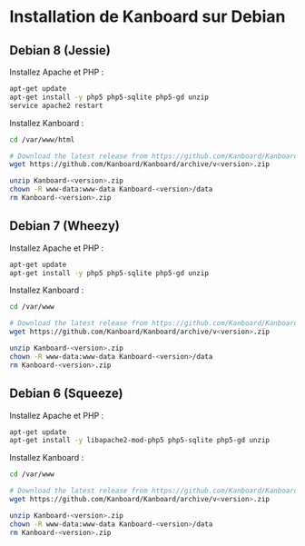 Installation de Kanboard sur Debian
===================================

Debian 8 (Jessie)
-----------------

Installez Apache et PHP :

```bash
apt-get update
apt-get install -y php5 php5-sqlite php5-gd unzip
service apache2 restart
```

Installez Kanboard :

```bash
cd /var/www/html

# Download the latest release from https://github.com/Kanboard/Kanboard/releases
wget https://github.com/Kanboard/Kanboard/archive/v<version>.zip

unzip Kanboard-<version>.zip
chown -R www-data:www-data Kanboard-<version>/data
rm Kanboard-<version>.zip
```

Debian 7 (Wheezy)
-----------------

Installez Apache et PHP :

```bash
apt-get update
apt-get install -y php5 php5-sqlite php5-gd unzip
```

Installez Kanboard :

```bash
cd /var/www

# Download the latest release from https://github.com/Kanboard/Kanboard/releases
wget https://github.com/Kanboard/Kanboard/archive/v<version>.zip

unzip Kanboard-<version>.zip
chown -R www-data:www-data Kanboard-<version>/data
rm Kanboard-<version>.zip
```

Debian 6 (Squeeze)
------------------

Installez Apache et PHP :

```bash
apt-get update
apt-get install -y libapache2-mod-php5 php5-sqlite php5-gd unzip
```

Installez Kanboard :

```bash
cd /var/www

# Download the latest release from https://github.com/Kanboard/Kanboard/releases
wget https://github.com/Kanboard/Kanboard/archive/v<version>.zip

unzip Kanboard-<version>.zip
chown -R www-data:www-data Kanboard-<version>/data
rm Kanboard-<version>.zip
```
